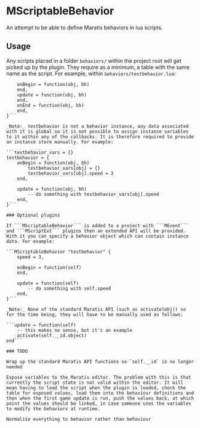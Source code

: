 MScriptableBehavior
===================

An attempt to be able to define Maratis behaviors in lua scripts.

Usage
-----

Any scripts placed in a folder `behaviors/` within the project root will get picked up by the plugin. They require as a minimum, a table with the same name as the script. For example, within `behaviors/testbehavior.lua`:
```testbehavior = {
    onBegin = function(obj, bh)
    end,
    update = function(obj, bh)
    end,
    onEnd = function(obj, bh)
    end,
}```

_Note:_ testbehavior is not a behavior instance, any data associated with it is global so it is not possible to assign instance variables to it within any of the callbacks. It is therefore required to provide an instance store manually. For example:

```testbehavior_vars = {}
testbehavior = {
    onBegin = function(obj, bh)
        testbehavior_vars[obj] = {}
        testbehavior_vars[obj].speed = 3
    end,

    update = function(obj, bh)
        -- do something with testbehavior_vars[obj].speed
    end,
}```

### Optional plugins

If ```MScriptableBehavior``` is added to a project with ```MEvent``` and ```MScriptExt``` plugins then an extended API will be provided. With it you can specify a behavior object which can contain instance data. For example:

```MScriptableBehavior "testbehavior" {
    speed = 3,

    onBegin = function(self)
    end,

    update = function(self)
        -- do something with self.speed
    end,
}```

_Note:_ None of the standard Maratis API (such as activate(obj)) so for the time being, they will have to be manually used as follows:

```update = function(self)
    -- this makes no sense, but it's an example
    activate(self.__id.object) 
end```

### TODO

Wrap up the standard Maratis API functions so `self.__id` is no longer needed

Expose variables to the Maratis editor. The problem with this is that currently the script state is not valid within the editor. It will mean having to load the script when the plugin is loaded, check the table for exposed values, load them into the behaviour definitions and then when the first game update is run, push the values back, at which point the values should be linked, in case someone uses the variables to modify the behaviors at runtime.

Normalise everything to behavior rather than behaviour